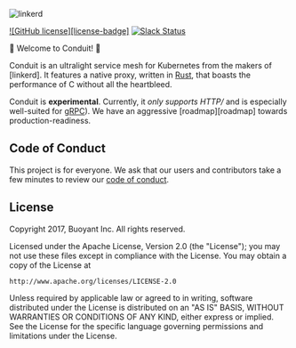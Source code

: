 ![linkerd][logo]

[![GitHub license][license-badge]](LICENSE)
[![Slack Status][slack-badge]][slack]
<!--
TODO
- travis CI
- discourse
-->

:balloon: Welcome to Conduit! :wave:

Conduit is an ultralight service mesh for Kubernetes from the makers of [linkerd]. It
features a native proxy, written in [Rust][rust], that boasts the performance of C without
all the heartbleed.

Conduit is **experimental**. Currently, it _only supports HTTP/_ and is especially
well-suited for [gRPC][grpc]). We have an aggressive [roadmap][roadmap] towards
production-readiness.

## Code of Conduct

This project is for everyone. We ask that our users and contributors take a few
minutes to review our [code of conduct][coc].

## License

Copyright 2017, Buoyant Inc. All rights reserved.

Licensed under the Apache License, Version 2.0 (the "License"); you may not use
these files except in compliance with the License. You may obtain a copy of the
License at

    http://www.apache.org/licenses/LICENSE-2.0

Unless required by applicable law or agreed to in writing, software distributed
under the License is distributed on an "AS IS" BASIS, WITHOUT WARRANTIES OR
CONDITIONS OF ANY KIND, either express or implied. See the License for the
specific language governing permissions and limitations under the License.

<!-- refs -->
[coc]: https://github.com/linkerd/linkerd/wiki/Linkerd-code-of-conduct
<!-- [examples]: https://github.com/runconduit/conduit-examples -->
[grpc]: https://grpc.io/
[logo]: https://user-images.githubusercontent.com/240738/33589722-649152de-d92f-11e7-843a-b078ac889a39.png
<!-- [releases]: https://github.com/runconduit/conduit -->
[rust]: https://rust-lang.org/
[slack-badge]: http://slack.linkerd.io/badge.svg
[slack]: http://slack.linkerd.io
